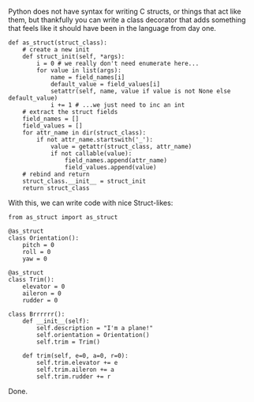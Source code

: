 Python does not have syntax for writing C structs, or things that act like them, but thankfully you can write a class decorator that adds something that feels like it should have been in the language from day one.

```
def as_struct(struct_class):
	# create a new init
	def struct_init(self, *args):
		i = 0 # we really don't need enumerate here...
		for value in list(args):
			name = field_names[i]
			default_value = field_values[i]
			setattr(self, name, value if value is not None else default_value)
			i += 1 # ...we just need to inc an int
	# extract the struct fields
	field_names = []
	field_values = []
	for attr_name in dir(struct_class):
		if not attr_name.startswith('_'):
			value = getattr(struct_class, attr_name)
			if not callable(value):
				field_names.append(attr_name)
				field_values.append(value)
	# rebind and return
	struct_class.__init__ = struct_init
	return struct_class
```

With this, we can write code with nice Struct-likes:

```
from as_struct import as_struct

@as_struct
class Orientation():
    pitch = 0
    roll = 0
    yaw = 0

@as_struct
class Trim():
    elevator = 0
    aileron = 0
    rudder = 0

class Brrrrrr():
    def __init__(self):
        self.description = "I'm a plane!"
        self.orientation = Orientation()
        self.trim = Trim()

    def trim(self, e=0, a=0, r=0):
        self.trim.elevator += e
        self.trim.aileron += a
        self.trim.rudder += r
```

Done.